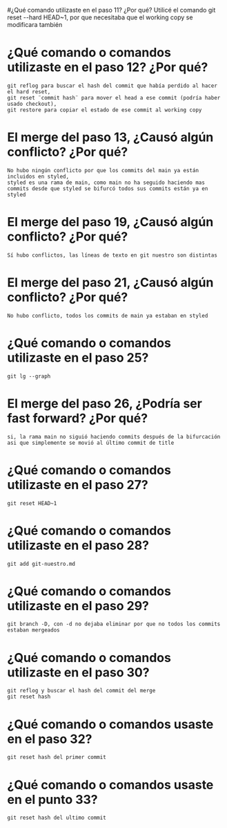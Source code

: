 #¿Qué comando utilizaste en el paso 11? ¿Por qué?
	Utilicé el comando git reset --hard HEAD~1, por que necesitaba que el working copy se modificara también

# ¿Qué comando o comandos utilizaste en el paso 12? ¿Por qué?
	git reflog para buscar el hash del commit que había perdido al hacer el hard reset,
	git reset ¨commit hash¨ para mover el head a ese commit (podría haber usado checkout),
	git restore para copiar el estado de ese commit al working copy
	
# El merge del paso 13, ¿Causó algún conflicto? ¿Por qué?
	No hubo ningún conflicto por que los commits del main ya están incluidos en styled,
	styled es una rama de main, como main no ha seguido haciendo mas commits desde que styled se bifurcó todos sus commits están ya en styled

# El merge del paso 19, ¿Causó algún conflicto? ¿Por qué?
	Sí hubo conflictos, las líneas de texto en git nuestro son distintas

# El merge del paso 21, ¿Causó algún conflicto? ¿Por qué?
	No hubo conflicto, todos los commits de main ya estaban en styled

# ¿Qué comando o comandos utilizaste en el paso 25?
	git lg --graph

# El merge del paso 26, ¿Podría ser fast forward? ¿Por qué?
	si, la rama main no siguió haciendo commits después de la bifurcación asi que simplemente se movió al último commit de title

# ¿Qué comando o comandos utilizaste en el paso 27?
	git reset HEAD~1

# ¿Qué comando o comandos utilizaste en el paso 28?
	git add git-nuestro.md

# ¿Qué comando o comandos utilizaste en el paso 29?
	git branch -D, con -d no dejaba eliminar por que no todos los commits estaban mergeados

# ¿Qué comando o comandos utilizaste en el paso 30?
	git reflog y buscar el hash del commit del merge
	git reset hash

# ¿Qué comando o comandos usaste en el paso 32?
	git reset hash del primer commit
	
# ¿Qué comando o comandos usaste en el punto 33?
	git reset hash del ultimo commit
